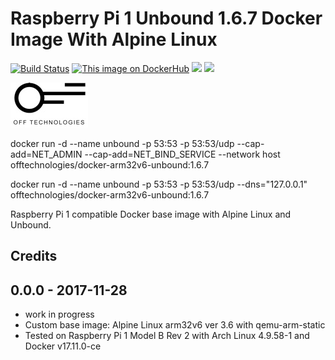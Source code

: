 # Raspberry Pi 1 Unbound 1.6.7 Docker Image With Alpine Linux

[![Build Status](https://travis-ci.org/offtechnologies/docker-arm32v6-unbound.svg?branch=master)](travis-ci.org/offtechnologies/docker-arm32v6-unbound)
[![This image on DockerHub](https://img.shields.io/docker/pulls/offtechnologies/docker-arm32v6-unbound.svg)](https://hub.docker.com/r/offtechnologies/docker-arm32v6-unbound/)
[![](https://images.microbadger.com/badges/version/offtechnologies/docker-arm32v6-unbound.svg)](https://microbadger.com/images/offtechnologies/docker-arm32v6-unbound "Get your own version badge on microbadger.com")
[![](https://images.microbadger.com/badges/image/offtechnologies/docker-arm32v6-unbound.svg)](https://microbadger.com/images/offtechnologies/docker-arm32v6-unbound "Get your own image badge on microbadger.com")


[offtechurl]: https://offtechnologies.gthub.io

[![offtechnologies](https://raw.githubusercontent.com/offtechnologies/offtechnologies.github.io/master/logo.png)][offtechurl]


docker run -d --name unbound -p 53:53 -p 53:53/udp --cap-add=NET_ADMIN --cap-add=NET_BIND_SERVICE --network host offtechnologies/docker-arm32v6-unbound:1.6.7


docker run -d --name unbound -p 53:53 -p 53:53/udp --dns="127.0.0.1" offtechnologies/docker-arm32v6-unbound:1.6.7


Raspberry Pi 1 compatible Docker base image with Alpine Linux and Unbound.

## Credits


## 0.0.0 - 2017-11-28
* work in progress
* Custom base image: Alpine Linux arm32v6 ver 3.6 with qemu-arm-static
* Tested on Raspberry Pi 1 Model B Rev 2 with Arch Linux 4.9.58-1 and Docker v17.11.0-ce
